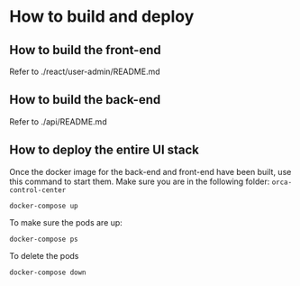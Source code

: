 # How to build and deploy
## How to build the front-end
Refer to ./react/user-admin/README.md
## How to build the back-end
Refer to ./api/README.md

## How to deploy the entire UI stack
Once the docker image for the back-end and front-end have been built, use this command to start them. Make sure you are in the following folder: `orca-control-center`
```
docker-compose up
```
To make sure the pods are up:
```
docker-compose ps
```
To delete the pods
```
docker-compose down
```